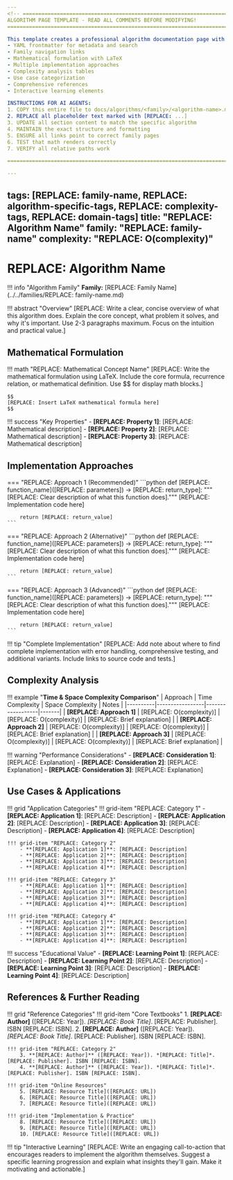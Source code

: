 ```yaml
---
<!-- =============================================================================
ALGORITHM PAGE TEMPLATE - READ ALL COMMENTS BEFORE MODIFYING!
=============================================================================

This template creates a professional algorithm documentation page with:
- YAML frontmatter for metadata and search
- Family navigation links
- Mathematical formulation with LaTeX
- Multiple implementation approaches
- Complexity analysis tables
- Use case categorization
- Comprehensive references
- Interactive learning elements

INSTRUCTIONS FOR AI AGENTS:
1. COPY this entire file to docs/algorithms/<family>/<algorithm-name>.md
2. REPLACE all placeholder text marked with [REPLACE: ...]
3. UPDATE all section content to match the specific algorithm
4. MAINTAIN the exact structure and formatting
5. ENSURE all links point to correct family pages
6. TEST that math renders correctly
7. VERIFY all relative paths work

============================================================================= -->

---
```

<!-- YAML FRONTMATTER - REQUIRED FOR ALL ALGORITHM PAGES
=============================================================================

TAGS: Use relevant tags for searchability and categorization
- First tag should always be the algorithm family (e.g., "dynamic-programming")
- Add algorithm-specific tags (e.g., "optimization", "search", "control")
- Include complexity tags (e.g., "O(n)", "O(n^2)", "O(log n)")
- Add domain tags (e.g., "graph-theory", "machine-learning", "robotics")

TITLE: Use the exact algorithm name as it appears in literature
- Be specific: "Dijkstra's Shortest Path Algorithm" not just "Dijkstra"
- Include version if applicable: "A* Search Algorithm"

FAMILY: Must match the directory structure exactly
- Use lowercase with hyphens: "dynamic-programming", "reinforcement-learning"
- This links to the family overview page

COMPLEXITY: Use Big O notation for the optimal implementation
- Primary complexity: "O(n)", "O(n log n)", "O(n^2)"
- Include space if different: "O(n) time, O(1) space"

============================================================================= -->

tags: [REPLACE: family-name, REPLACE: algorithm-specific-tags, REPLACE: complexity-tags, REPLACE: domain-tags]
title: "REPLACE: Algorithm Name"
family: "REPLACE: family-name"
complexity: "REPLACE: O(complexity)"
---

# REPLACE: Algorithm Name

<!-- =============================================================================
FAMILY LINK SECTION - REQUIRED FOR ALL ALGORITHM PAGES
=============================================================================

This creates the navigation breadcrumb back to the family overview
- Use relative path: ../../families/<family-name>.md (for docs/algorithms/<family>/)
- Ensure the family page exists before linking
- Test that the link works correctly

============================================================================= -->

!!! info "Algorithm Family"
    **Family:** [REPLACE: Family Name](../../families/REPLACE: family-name.md)

<!-- =============================================================================
OVERVIEW SECTION - REQUIRED FOR ALL ALGORITHM PAGES
=============================================================================

This section explains what the algorithm does and why it's important
- Start with a clear, concise definition
- Explain the intuition behind the approach
- Mention key benefits and when to use it
- Keep it to 2-3 paragraphs maximum
- Use the abstract admonition for consistent styling

============================================================================= -->

!!! abstract "Overview"
    [REPLACE: Write a clear, concise overview of what this algorithm does. Explain the core concept,
    what problem it solves, and why it's important. Use 2-3 paragraphs maximum. Focus on the
    intuition and practical value.]

<!-- =============================================================================
MATHEMATICAL FORMULATION SECTION - REQUIRED FOR ALL ALGORITHM PAGES
=============================================================================

This section provides the mathematical foundation
- Use LaTeX math notation with $$ for display math
- Include the core recurrence relation or formula
- Add key mathematical properties and theorems
- Use the math admonition for consistent styling
- Ensure all math renders correctly in the browser

============================================================================= -->

## Mathematical Formulation

!!! math "REPLACE: Mathematical Concept Name"
    [REPLACE: Write the mathematical formulation using LaTeX. Include the core formula,
    recurrence relation, or mathematical definition. Use $$ for display math blocks.]

    $$
    [REPLACE: Insert LaTeX mathematical formula here]
    $$

!!! success "Key Properties"
    - **[REPLACE: Property 1]**: [REPLACE: Mathematical description]
    - **[REPLACE: Property 2]**: [REPLACE: Mathematical description]
    - **[REPLACE: Property 3]**: [REPLACE: Mathematical description]

<!-- =============================================================================
IMPLEMENTATION APPROACHES SECTION - REQUIRED FOR ALL ALGORITHM PAGES
=============================================================================

This section shows different ways to implement the algorithm
- Use Material theme tabs for multiple approaches
- Label tabs clearly: "Iterative (Recommended)", "Recursive", "Optimized"
- Include complete, runnable Python code
- Add comprehensive docstrings and type hints
- Show progression from simple to advanced implementations
- Use the tip admonition for the complete implementation note

============================================================================= -->

## Implementation Approaches

=== "REPLACE: Approach 1 (Recommended)"
    ```python
    def [REPLACE: function_name]([REPLACE: parameters]) -> [REPLACE: return_type]:
        """[REPLACE: Clear description of what this function does]."""
        [REPLACE: Implementation code here]

        return [REPLACE: return_value]
    ```

=== "REPLACE: Approach 2 (Alternative)"
    ```python
    def [REPLACE: function_name]([REPLACE: parameters]) -> [REPLACE: return_type]:
        """[REPLACE: Clear description of what this function does]."""
        [REPLACE: Implementation code here]

        return [REPLACE: return_value]
    ```

=== "REPLACE: Approach 3 (Advanced)"
    ```python
    def [REPLACE: function_name]([REPLACE: parameters]) -> [REPLACE: return_type]:
        """[REPLACE: Clear description of what this function does]."""
        [REPLACE: Implementation code here]

        return [REPLACE: return_value]
    ```

!!! tip "Complete Implementation"
    [REPLACE: Add note about where to find complete implementation with error handling,
    comprehensive testing, and additional variants. Include links to source code and tests.]

<!-- =============================================================================
COMPLEXITY ANALYSIS SECTION - REQUIRED FOR ALL ALGORITHM PAGES
=============================================================================

This section analyzes time and space complexity
- Use a comparison table for different approaches
- Include both time and space complexity
- Add performance considerations and warnings
- Use the example admonition for the table
- Use the warning admonition for performance notes

============================================================================= -->

## Complexity Analysis

!!! example "**Time & Space Complexity Comparison**"
    | Approach | Time Complexity | Space Complexity | Notes |
    |----------|-----------------|------------------|-------|
    | **[REPLACE: Approach 1]** | [REPLACE: O(complexity)] | [REPLACE: O(complexity)] | [REPLACE: Brief explanation] |
    | **[REPLACE: Approach 2]** | [REPLACE: O(complexity)] | [REPLACE: O(complexity)] | [REPLACE: Brief explanation] |
    | **[REPLACE: Approach 3]** | [REPLACE: O(complexity)] | [REPLACE: O(complexity)] | [REPLACE: Brief explanation] |

!!! warning "Performance Considerations"
    - **[REPLACE: Consideration 1]**: [REPLACE: Explanation]
    - **[REPLACE: Consideration 2]**: [REPLACE: Explanation]
    - **[REPLACE: Consideration 3]**: [REPLACE: Explanation]

<!-- =============================================================================
USE CASES & APPLICATIONS SECTION - REQUIRED FOR ALL ALGORITHM PAGES
=============================================================================

This section categorizes real-world applications
- Use a 2x2 grid layout for 4 main categories
- Choose relevant domains for the specific algorithm
- Include 3-4 bullet points per category
- Use descriptive, specific examples
- End with educational value for learning

============================================================================= -->

## Use Cases & Applications

!!! grid "Application Categories"
    !!! grid-item "REPLACE: Category 1"
        - **[REPLACE: Application 1]**: [REPLACE: Description]
        - **[REPLACE: Application 2]**: [REPLACE: Description]
        - **[REPLACE: Application 3]**: [REPLACE: Description]
        - **[REPLACE: Application 4]**: [REPLACE: Description]

    !!! grid-item "REPLACE: Category 2"
        - **[REPLACE: Application 1]**: [REPLACE: Description]
        - **[REPLACE: Application 2]**: [REPLACE: Description]
        - **[REPLACE: Application 3]**: [REPLACE: Description]
        - **[REPLACE: Application 4]**: [REPLACE: Description]

    !!! grid-item "REPLACE: Category 3"
        - **[REPLACE: Application 1]**: [REPLACE: Description]
        - **[REPLACE: Application 2]**: [REPLACE: Description]
        - **[REPLACE: Application 3]**: [REPLACE: Description]
        - **[REPLACE: Application 4]**: [REPLACE: Description]

    !!! grid-item "REPLACE: Category 4"
        - **[REPLACE: Application 1]**: [REPLACE: Description]
        - **[REPLACE: Application 2]**: [REPLACE: Description]
        - **[REPLACE: Application 3]**: [REPLACE: Description]
        - **[REPLACE: Application 4]**: [REPLACE: Description]

!!! success "Educational Value"
    - **[REPLACE: Learning Point 1]**: [REPLACE: Description]
    - **[REPLACE: Learning Point 2]**: [REPLACE: Description]
    - **[REPLACE: Learning Point 3]**: [REPLACE: Description]
    - **[REPLACE: Learning Point 4]**: [REPLACE: Description]

<!-- =============================================================================
REFERENCES & FURTHER READING SECTION - REQUIRED FOR ALL ALGORITHM PAGES
=============================================================================

This section provides comprehensive references
- Use a 2x2 grid layout for 4 reference categories
- Include academic papers, textbooks, online resources
- Add historical context if relevant
- Include implementation and practice resources
- Number references sequentially (1-10)
- Use proper citation format with ISBNs when available

============================================================================= -->

## References & Further Reading

!!! grid "Reference Categories"
    !!! grid-item "Core Textbooks"
        1. **[REPLACE: Author]** ([REPLACE: Year]). *[REPLACE: Book Title]*. [REPLACE: Publisher]. ISBN [REPLACE: ISBN].
        2. **[REPLACE: Author]** ([REPLACE: Year]). *[REPLACE: Book Title]*. [REPLACE: Publisher]. ISBN [REPLACE: ISBN].

    !!! grid-item "REPLACE: Category 2"
        3. **[REPLACE: Author]** ([REPLACE: Year]). *[REPLACE: Title]*. [REPLACE: Publisher]. ISBN [REPLACE: ISBN].
        4. **[REPLACE: Author]** ([REPLACE: Year]). *[REPLACE: Title]*. [REPLACE: Publisher]. ISBN [REPLACE: ISBN].

    !!! grid-item "Online Resources"
        5. [REPLACE: Resource Title]([REPLACE: URL])
        6. [REPLACE: Resource Title]([REPLACE: URL])
        7. [REPLACE: Resource Title]([REPLACE: URL])

    !!! grid-item "Implementation & Practice"
        8. [REPLACE: Resource Title]([REPLACE: URL])
        9. [REPLACE: Resource Title]([REPLACE: URL])
        10. [REPLACE: Resource Title]([REPLACE: URL])

<!-- =============================================================================
INTERACTIVE LEARNING SECTION - REQUIRED FOR ALL ALGORITHM PAGES
=============================================================================

This section encourages hands-on learning
- Provide a clear learning progression
- Suggest specific implementation steps
- Explain what insights will be gained
- Use the tip admonition for consistent styling
- Make it actionable and motivating

============================================================================= -->

!!! tip "Interactive Learning"
    [REPLACE: Write an engaging call-to-action that encourages readers to implement the algorithm
    themselves. Suggest a specific learning progression and explain what insights they'll gain.
    Make it motivating and actionable.]

<!-- =============================================================================
TEMPLATE USAGE INSTRUCTIONS FOR AI AGENTS
=============================================================================

TO CREATE A NEW ALGORITHM PAGE:

1. COPY this template to: docs/algorithms/<family>/<algorithm-name>.md
2. REPLACE all [REPLACE: ...] placeholders with actual content
3. UPDATE the YAML frontmatter with correct metadata
4. MODIFY the family link to point to the correct family page
5. CUSTOMIZE all sections to match the specific algorithm
6. ENSURE all mathematical notation renders correctly
7. VERIFY all relative links work properly
8. TEST the page builds without errors
9. ADD the new page to the family overview navigation

CRITICAL REQUIREMENTS:
- Maintain exact structure and formatting
- Use proper LaTeX math notation
- Include comprehensive references
- Add interactive learning elements
- Test all links and math rendering
- Follow the established style guide

============================================================================= -->
